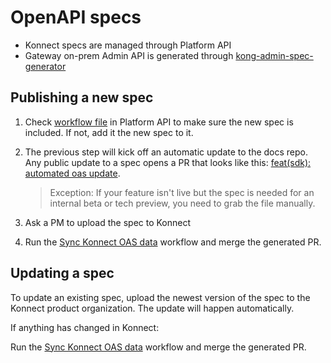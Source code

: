 # OpenAPI specs

* Konnect specs are managed through Platform API
* Gateway on-prem Admin API is generated through [kong-admin-spec-generator](https://github.com/Kong/kong-admin-spec-generator)

## Publishing a new spec

1. Check [workflow file](https://github.com/Kong/platform-api/blob/main/.github/raise-pr-on-change.json) in Platform API
to make sure the new spec is included. If not, add it the new spec to it.

1. The previous step will kick off an automatic update to the docs repo. Any public update to a spec opens a PR that looks like this: [feat(sdk): automated oas update](https://github.com/Kong/developer.konghq.com/pull/2372). 

   > Exception: If your feature isn't live but the spec is needed for an internal beta or tech preview, you need to grab the file manually.

1. Ask a PM to upload the spec to Konnect

1. Run the [Sync Konnect OAS data](https://github.com/Kong/developer.konghq.com/actions/workflows/sync-konnect-oas-data.yml) workflow and merge the generated PR.


## Updating a spec

To update an existing spec, upload the newest version of the spec to the Konnect product organization. The update will happen automatically. 

If anything has changed in Konnect: 

Run the [Sync Konnect OAS data](https://github.com/Kong/developer.konghq.com/actions/workflows/sync-konnect-oas-data.yml) workflow and merge the generated PR.